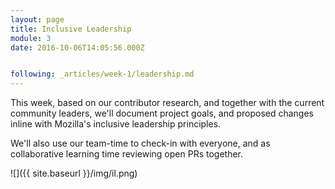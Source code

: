```yaml
---
layout: page
title: Inclusive Leadership
module: 3
date: 2016-10-06T14:05:56.000Z


following: _articles/week-1/leadership.md
---
```


This week, based on our contributor research,  and together with the current community leaders, we'll document project goals, and proposed changes inline with Mozilla's inclusive leadership principles.  

We'll also use our team-time to check-in with everyone, and as collaborative learning time reviewing open PRs together.

![]({{ site.baseurl }}/img/il.png)
